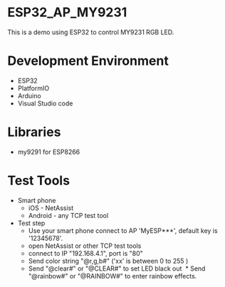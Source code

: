 # ESP32_AP_MY9231
This is a demo using ESP32 to control MY9231 RGB LED.

# Development Environment
* ESP32
* PlatformIO
* Arduino
* Visual Studio code

# Libraries
* my9291 for ESP8266

# Test Tools
* Smart phone
  * iOS - NetAssist
  * Android - any TCP test tool
* Test step
  * Use your smart phone connect to AP 'MyESP***', default key is '12345678'.
  * open NetAssist or other TCP test tools
  * connect to IP "192.168.4.1", port is "80"
  * Send color string "@r,g,b#" ('xx' is between 0 to 255 )
  * Send "@clear#" or "@CLEAR#" to set LED black out
  * Send "@rainbow#" or "@RAINBOW#" to enter rainbow effects.
